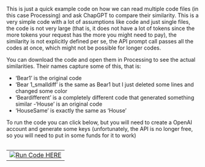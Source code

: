 
This is just a quick example code on how we can read multiple code files (in this case Processing) and ask ChapGPT to compare their similarity. This is a very simple code with a lot of assumptions like code and just single files, the code is not very large (that is, it does not have a lot of tokens since the more tokens your request has the more you might need to pay),  the similarity is not explicitly defined per se, the API prompt call passes all the codes at once, which might not be possible for longer codes.

You can download the code and open them in Processing to see the actual similarities. Their names capture some of this, that is:

- ‘Bear1’ is the original code
- ‘Bear 1_smalldiff’  is the same as Bear1 but I just deleted some lines and changed some color
- ‘Beardifferent’ is a completely different code that generated something similar
-‘House’ is an original code
- ‘HouseSame’ is exactly the same as ‘House’

To run the code you can click below, but you will need to create a OpenAI account and generate some keys (unfortunately, the API is no longer free, so you will need to  put in some funds for it to work)


<table align="left">
  <td>
    <a target="_blank" href="https://colab.research.google.com/github/lopezbec/GPT_code_similarity/blob/main/CodeSimilarityEx.ipynb"><img src="https://www.tensorflow.org/images/colab_logo_32px.png" />Run Code HERE</a>
  </td>
</table>
<br><br></br>
